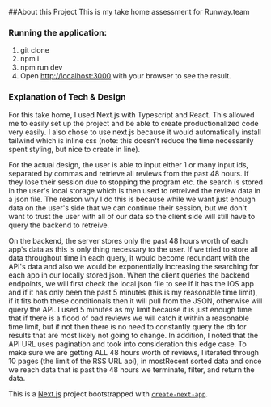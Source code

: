 ##About this Project
This is my take home assessment for Runway.team


### Running the application:
1. git clone
2. npm i 
3. npm run dev
4. Open [http://localhost:3000](http://localhost:3000) with your browser to see the result.


### Explanation of Tech & Design
For this take home, I used Next.js with Typescript and React. This allowed me to easily set up the project and be able to create productionalized code very easily. I also chose to use next.js because it would automatically install tailwind which is inline css (note: this doesn't reduce the time necessarily spent styling, but nice to create in line). 

For the actual design, the user is able to input either 1 or many input ids, separated by commas and retrieve all reviews from the past 48 hours. If they lose their session due to stopping the program etc. the search is stored in the user's local storage which is then used to retreived the review data in a json file. The reason why I do this is because while we want just enough data on the user's side that we can continue their session, but we don't want to trust the user with all of our data so the client side will still have to query the backend to retreive. 

On the backend, the server stores only the past 48 hours worth of each app's data as this is only thing necessary to the user. If we tried to store all data throughout time in each query, it would become redundant with the API's data and also we would be exponentially increasing the searching for each app in our locally stored json. When the client queries the backend endpoints, we will first check the local json file to see if it has the IOS app and if it has only been the past 5 minutes (this is my reasonable time limit), if it fits both these conditionals then it will pull from the JSON, otherwise will query the API. I used 5 minutes as my limit because it is just enough time that if there is a flood of bad reviews we will catch it within a reasonable time limit, but if not then there is no need to constantly query the db for results that are most likely not going to change. In addition, I noted that the API URL uses pagination and took into consideration this edge case. To make sure we are getting ALL 48 hours worth of reviews, I iterated through 10 pages (the limit of the RSS URL api), in mostRecent sorted data and once we reach data that is past the 48 hours we terminate, filter, and return the data.


This is a [Next.js](https://nextjs.org/) project bootstrapped with [`create-next-app`](https://github.com/vercel/next.js/tree/canary/packages/create-next-app).
